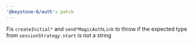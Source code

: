 ```yaml
---
'@keystone-6/auth': patch
---
```


Fix `createInitial*` and `send*MagicAuthLink` to throw if the expected type from `sessionStrategy.start` is not a string
